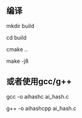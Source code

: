 ## 编译

mkdir build

cd build

cmake ..

make -j8


## 或者使用gcc/g++

gcc -o aihashc ai_hash.c

g++ -o aihashcpp ai_hash.c
